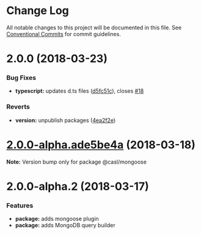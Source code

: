 # Change Log

All notable changes to this project will be documented in this file.
See [Conventional Commits](https://conventionalcommits.org) for commit guidelines.

<a name="2.0.0"></a>
# 2.0.0 (2018-03-23)


### Bug Fixes

* **typescript:** updates d.ts files ([d5fc51c](https://github.com/stalniy/casl/commit/d5fc51c)), closes [#18](https://github.com/stalniy/casl/issues/18)


### Reverts

* **version:** unpublish packages ([4ea2f2e](https://github.com/stalniy/casl/commit/4ea2f2e))




<a name="2.0.0-alpha.ade5be4a"></a>
# [2.0.0-alpha.ade5be4a](https://github.com/stalniy/casl/compare/@casl/mongoose@2.0.0-alpha.2...@casl/mongoose@2.0.0-alpha.ade5be4a) (2018-03-18)




**Note:** Version bump only for package @casl/mongoose

<a name="2.0.0-alpha.2"></a>
# 2.0.0-alpha.2 (2018-03-17)


### Features

* **package:** adds mongoose plugin
* **package:** adds MongoDB query builder
